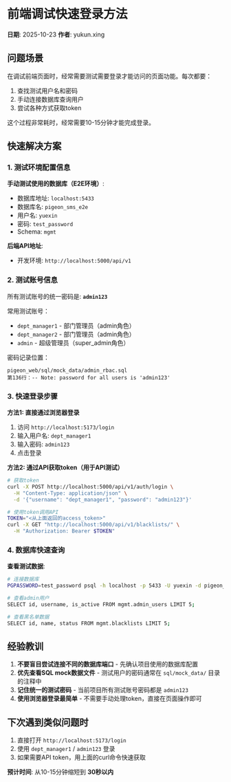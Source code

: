 # 前端调试快速登录方法

**日期**: 2025-10-23
**作者**: yukun.xing

## 问题场景

在调试前端页面时，经常需要测试需要登录才能访问的页面功能。每次都要：
1. 查找测试用户名和密码
2. 手动连接数据库查询用户
3. 尝试各种方式获取token

这个过程非常耗时，经常需要10-15分钟才能完成登录。

## 快速解决方案

### 1. 测试环境配置信息

**手动测试使用的数据库（E2E环境）**:
- 数据库地址: `localhost:5433`
- 数据库名: `pigeon_sms_e2e`
- 用户名: `yuexin`
- 密码: `test_password`
- Schema: `mgmt`

**后端API地址**:
- 开发环境: `http://localhost:5000/api/v1`

### 2. 测试账号信息

所有测试账号的统一密码是: **`admin123`**

常用测试账号：
- `dept_manager1` - 部门管理员（admin角色）
- `dept_manager2` - 部门管理员（admin角色）
- `admin` - 超级管理员（super_admin角色）

密码记录位置：
```
pigeon_web/sql/mock_data/admin_rbac.sql
第136行：-- Note: password for all users is 'admin123'
```

### 3. 快速登录步骤

**方法1: 直接通过浏览器登录**
1. 访问 `http://localhost:5173/login`
2. 输入用户名: `dept_manager1`
3. 输入密码: `admin123`
4. 点击登录

**方法2: 通过API获取token（用于API测试）**
```bash
# 获取token
curl -X POST http://localhost:5000/api/v1/auth/login \
  -H "Content-Type: application/json" \
  -d '{"username": "dept_manager1", "password": "admin123"}'

# 使用token调用API
TOKEN="<从上面返回的access_token>"
curl -X GET "http://localhost:5000/api/v1/blacklists/" \
  -H "Authorization: Bearer $TOKEN"
```

### 4. 数据库快速查询

**查看测试数据**:
```bash
# 连接数据库
PGPASSWORD=test_password psql -h localhost -p 5433 -U yuexin -d pigeon_sms_e2e

# 查看admin用户
SELECT id, username, is_active FROM mgmt.admin_users LIMIT 5;

# 查看黑名单数据
SELECT id, name, status FROM mgmt.blacklists LIMIT 5;
```

## 经验教训

1. **不要盲目尝试连接不同的数据库端口** - 先确认项目使用的数据库配置
2. **优先查看SQL mock数据文件** - 测试用户的密码通常在 `sql/mock_data/` 目录的注释中
3. **记住统一的测试密码** - 当前项目所有测试账号密码都是 `admin123`
4. **使用浏览器登录最简单** - 不需要手动处理token，直接在页面操作即可

## 下次遇到类似问题时

1. 直接打开 `http://localhost:5173/login`
2. 使用 `dept_manager1` / `admin123` 登录
3. 如果需要API token，用上面的curl命令快速获取

**预计时间**: 从10-15分钟缩短到 **30秒以内**
